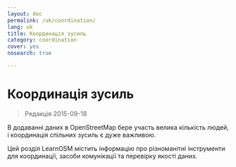 ```yaml
---
layout: doc
permalink: /uk/coordination/
lang: uk
title: Координація зусиль
category: coordination
cover: yes
nosearch: true

---
```


Координація зусиль
============

> Редакція 2015-09-18

В додаванні даних в OpenStreetMap бере участь велика кількість людей, і координація спільних зусиль є дуже важливою.

Цей розділ LearnOSM містить інформацію про різноманітні інструменти для координації, засоби комунікації та перевірку якості даних. 